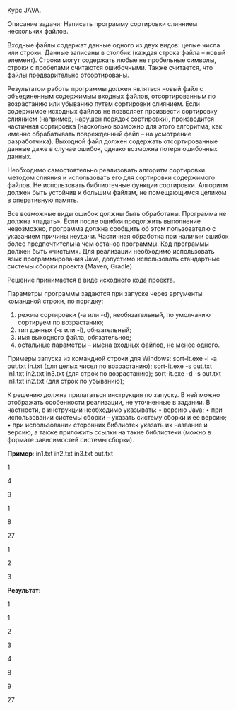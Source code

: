 Курс JAVA.

Описание задачи: Написать программу сортировки слиянием нескольких файлов.

Входные файлы содержат данные одного из двух видов: целые числа или строки. Данные записаны в столбик (каждая строка файла – новый элемент). Строки могут содержать любые не пробельные символы, строки с пробелами считаются ошибочными. Также считается, что файлы предварительно отсортированы.

Результатом работы программы должен являться новый файл с объединенным содержимым входных файлов, отсортированным по возрастанию или убыванию путем сортировки слиянием.
Если содержимое исходных файлов не позволяет произвести сортировку слиянием (например, нарушен порядок сортировки), производится частичная сортировка (насколько возможно для этого алгоритма, как именно обрабатывать поврежденный файл – на усмотрение разработчика). Выходной файл должен содержать отсортированные данные даже в случае ошибок, однако возможна потеря ошибочных данных.

Необходимо самостоятельно реализовать алгоритм сортировки методом слияния и использовать его для сортировки содержимого файлов. Не использовать библиотечные функции сортировки. Алгоритм должен быть устойчив к большим файлам, не помещающимся целиком в оперативную память.

Все возможные виды ошибок должны быть обработаны. Программа не должна «падать». Если после ошибки продолжить выполнение невозможно, программа должна сообщить об этом пользователю с указанием причины неудачи. Частичная обработка при наличии ошибок более предпочтительна чем останов программы. Код программы должен быть «чистым».
Для реализации необходимо использовать язык программирования Java, допустимо использовать стандартные системы сборки проекта (Maven, Gradle)

Решение принимается в виде исходного кода проекта.

Параметры программы задаются при запуске через аргументы командной строки, по порядку:

1. режим сортировки (-a или -d), необязательный, по умолчанию сортируем по возрастанию;
2. тип данных (-s или -i), обязательный;
3. имя выходного файла, обязательное;
4. остальные параметры – имена входных файлов, не менее одного.
 
Примеры запуска из командной строки для Windows:
sort-it.exe -i -a out.txt in.txt (для целых чисел по возрастанию); 
sort-it.exe -s out.txt in1.txt in2.txt in3.txt (для строк по возрастанию); 
sort-it.exe -d -s out.txt in1.txt in2.txt (для строк по убыванию); 

К решению должна прилагаться инструкция по запуску. В ней можно отображать особенности реализации, не уточненные в задании. В частности, в инструкции необходимо указывать:
• версию Java;
• при использовании системы сборки – указать систему сборки и ее версию;
• при использовании сторонних библиотек указать их название и версию, а также приложить ссылки на такие библиотеки (можно в формате зависимостей системы сборки).

**Пример**:
in1.txt in2.txt in3.txt out.txt

1    

4

9


1

8

27
 
 
1

2

3



**Результат**:

1

1

2

3

4

8

9

27

